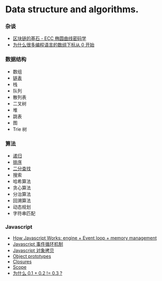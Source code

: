 # Data structure and algorithms.

### 杂谈

* [区块链的基石 - ECC 椭圆曲线密码学](docs/ecc.md)
* [为什么很多编程语言的数组下标从 0 开始](docs/why-array-index-starts-from-zero.md)

### 数据结构

* 数组
* [链表](docs/linked-list/README.md)
* 栈
* 队列
* 散列表
* 二叉树
* 堆
* 跳表
* 图
* Trie 树

### 算法

* [递归](docs/recursion.md)
* [排序](docs/sort/README.md)
* [二分查找](docs/binary-search.md)
* 搜索
* 哈希算法
* 贪心算法
* 分治算法
* 回溯算法
* 动态规划
* 字符串匹配

### Javascript

* [How Javascript Works: engine + Event loop + memory management](docs/how-javascript-works.md)
* [Javascript 事件循环机制](docs/event-loop.md)
* [Javascript 对象拷贝](docs/clone.md)
* [Object prototypes](https://developer.mozilla.org/en-US/docs/Learn/JavaScript/Objects/Object_prototypes)
* [Closures](https://developer.mozilla.org/en-US/docs/Web/JavaScript/Closures)
* [Scope](https://scotch.io/tutorials/understanding-scope-in-javascript)
* [为什么 0.1 + 0.2 != 0.3 ?](docs/floating-point-math.md)
